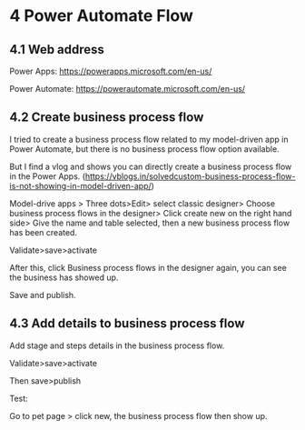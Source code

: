 # 4 Power Automate Flow

## 4.1   Web address

Power Apps: https://powerapps.microsoft.com/en-us/

Power Automate: https://powerautomate.microsoft.com/en-us/

## 4.2   Create business process flow

I tried to create a business process flow related to my model-driven app in Power Automate, but there is no business process flow option available.

But I find a vlog and shows you can directly create a business process flow in the Power Apps. (https://vblogs.in/solvedcustom-business-process-flow-is-not-showing-in-model-driven-app/)

Model-drive apps > Three dots>Edit> select classic designer> Choose business process flows in the designer> Click create new on the right hand side> Give the name and table selected, then a new business process flow has been created. 

Validate>save>activate

After this, click Business process flows in the designer again, you can see the business has showed up. 

Save and publish. 



## 4.3   Add details to business process flow

Add stage and steps details in the business process flow. 

Validate>save>activate

Then save>publish

Test:

Go to pet page > click new, the business process flow then show up. 

